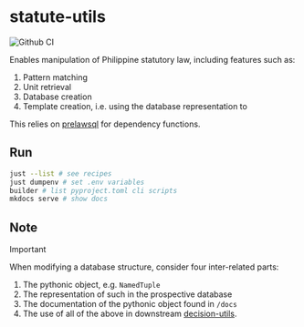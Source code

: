 # statute-utils

![Github CI](https://github.com/justmars/statute-utils/actions/workflows/ci.yml/badge.svg)

Enables manipulation of Philippine statutory law, including features such as:

1. Pattern matching
2. Unit retrieval
3. Database creation
4. Template creation, i.e. using the database representation to

This relies on [prelawsql](https://github.com/justmars/prelawsql) for dependency functions.

## Run

```sh
just --list # see recipes
just dumpenv # set .env variables
builder # list pyproject.toml cli scripts
mkdocs serve # show docs
```

## Note

> [!IMPORTANT]
> When modifying a database structure, consider four inter-related parts:
>
> 1. The pythonic object, e.g. `NamedTuple`
> 2. The representation of such in the prospective database
> 3. The documentation of the pythonic object found in `/docs`
> 4. The use of all of the above in downstream [decision-utils](https://github.com/justmars/decision-utils).
